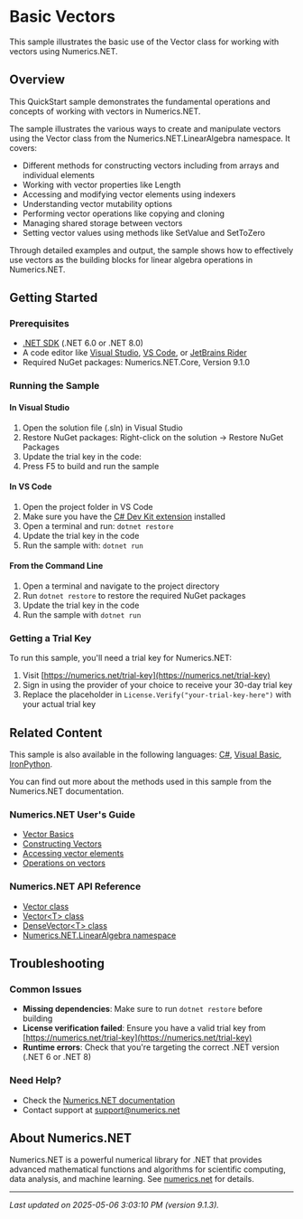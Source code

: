 # Basic Vectors

This sample illustrates the basic use of the Vector class  for working with vectors using Numerics.NET.

## Overview

This QuickStart sample demonstrates the fundamental operations and concepts of working with vectors 
in Numerics.NET.

The sample illustrates the various ways to create and manipulate vectors using the Vector class from 
the Numerics.NET.LinearAlgebra namespace. It covers:

- Different methods for constructing vectors including from arrays and individual elements
- Working with vector properties like Length
- Accessing and modifying vector elements using indexers
- Understanding vector mutability options
- Performing vector operations like copying and cloning
- Managing shared storage between vectors
- Setting vector values using methods like SetValue and SetToZero

Through detailed examples and output, the sample shows how to effectively use vectors as the building 
blocks for linear algebra operations in Numerics.NET.


## Getting Started

### Prerequisites

- [.NET SDK](https://dotnet.microsoft.com/download) (.NET 6.0 or .NET 8.0)
- A code editor like [Visual Studio](https://visualstudio.microsoft.com/), [VS Code](https://code.visualstudio.com/), or [JetBrains Rider](https://www.jetbrains.com/rider/)
- Required NuGet packages: Numerics.NET.Core, Version 9.1.0

### Running the Sample

#### In Visual Studio
1. Open the solution file (.sln) in Visual Studio
2. Restore NuGet packages: Right-click on the solution → Restore NuGet Packages
3. Update the trial key in the code:
4. Press F5 to build and run the sample

#### In VS Code

1. Open the project folder in VS Code
2. Make sure you have the [C# Dev Kit extension](https://marketplace.visualstudio.com/items?itemName=ms-dotnettools.csdevkit) installed
3. Open a terminal and run: `dotnet restore`
4. Update the trial key in the code 
5. Run the sample with: `dotnet run`

#### From the Command Line

1. Open a terminal and navigate to the project directory
2. Run `dotnet restore` to restore the required NuGet packages
3. Update the trial key in the code
4. Run the sample with `dotnet run`

### Getting a Trial Key

To run this sample, you'll need a trial key for Numerics.NET:

1. Visit [https://numerics.net/trial-key](https://numerics.net/trial-key)
2. Sign in using the provider of your choice to receive your 30-day trial key
3. Replace the placeholder in `License.Verify("your-trial-key-here")` with your actual trial key

## Related Content

This sample is also available in the following languages: 
[C#](https://github.com/NumericsDotNet/quickstart-csharp/tree/net462/linear-algebra/vectors/basic-vectors), [Visual Basic](https://github.com/NumericsDotNet/quickstart-visualbasic/tree/net462/linear-algebra/vectors/basic-vectors), [IronPython](https://github.com/NumericsDotNet/quickstart-ironpython/tree/net462/linear-algebra/vectors/basic-vectors).

You can find out more about the methods used in this sample from the Numerics.NET documentation.

### Numerics.NET User's Guide

- [Vector Basics](https://numerics.net/vector-and-matrix/vectors/vector-basics)
- [Constructing Vectors](https://numerics.net/vector-and-matrix/vectors/constructing-vectors)
- [Accessing vector elements](https://numerics.net/vector-and-matrix/vectors/accessing-vector-elements)
- [Operations on vectors](https://numerics.net/vector-and-matrix/vectors/operations-on-vectors)

### Numerics.NET API Reference

- [Vector class](https://numerics.net/documentation/latest/reference/numerics.net.vector)
- [Vector&lt;T&gt; class](https://numerics.net/documentation/latest/reference/numerics.net.vector-1)
- [DenseVector&lt;T&gt; class](https://numerics.net/documentation/latest/reference/numerics.net.linearalgebra.densevector-1)
- [Numerics.NET.LinearAlgebra namespace](https://numerics.net/documentation/latest/reference/numerics.net.linearalgebra)


## Troubleshooting

### Common Issues

- **Missing dependencies**: Make sure to run `dotnet restore` before building
- **License verification failed**: Ensure you have a valid trial key from [https://numerics.net/trial-key](https://numerics.net/trial-key)
- **Runtime errors**: Check that you're targeting the correct .NET version (.NET 6 or .NET 8)

### Need Help?

- Check the [Numerics.NET documentation](https://numerics.net/documentation/)
- Contact support at [support@numerics.net](mailto:support@numerics.net?subject=BasicVectors%20QuickStart%20Sample%20%28F%23%29)

## About Numerics.NET

Numerics.NET is a powerful numerical library for .NET that provides advanced mathematical 
functions and algorithms for scientific computing, data analysis, and machine learning.
See [numerics.net](https://numerics.net) for details.

---

_Last updated on 2025-05-06 3:03:10 PM (version 9.1.3)._

